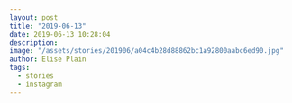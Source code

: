 ```yaml
---
layout: post
title: "2019-06-13"
date: 2019-06-13 10:28:04
description: 
image: "/assets/stories/201906/a04c4b28d88862bc1a92800aabc6ed90.jpg"
author: Elise Plain
tags: 
  - stories
  - instagram
---
```



<p></p>
